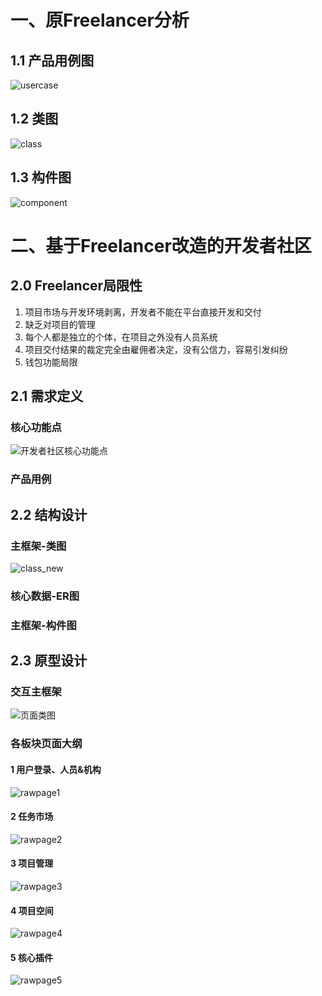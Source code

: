 # 一、原Freelancer分析

## 1.1 产品用例图

![usercase](usercase.png)


## 1.2 类图

![class](class.png)


## 1.3 构件图

![component](component.jpg)

# 二、基于Freelancer改造的开发者社区

## 2.0 Freelancer局限性

1. 项目市场与开发环境剥离，开发者不能在平台直接开发和交付
2. 缺乏对项目的管理
3. 每个人都是独立的个体，在项目之外没有人员系统
4. 项目交付结果的裁定完全由雇佣者决定，没有公信力，容易引发纠纷
5. 钱包功能局限

## 2.1 需求定义

### 核心功能点

![开发者社区核心功能点](core_function.png)



### 产品用例



## 2.2 结构设计

### 主框架-类图

![class_new](class_new.png)

### 核心数据-ER图



### 主框架-构件图



## 2.3 原型设计

### 交互主框架

![页面类图](UI/page_class.jpg)

### 各板块页面大纲

#### 1 用户登录、人员&机构

![rawpage1](UI/main-oa.jpg)

#### 2 任务市场

![rawpage2](UI/main-freelancer.jpg)

#### 3 项目管理

![rawpage3](UI/teambition.jpg)

#### 4 项目空间

![rawpage4](UI/taskBoard.jpg)

#### 5 核心插件

![rawpage5](UI/function_plugin.jpg)